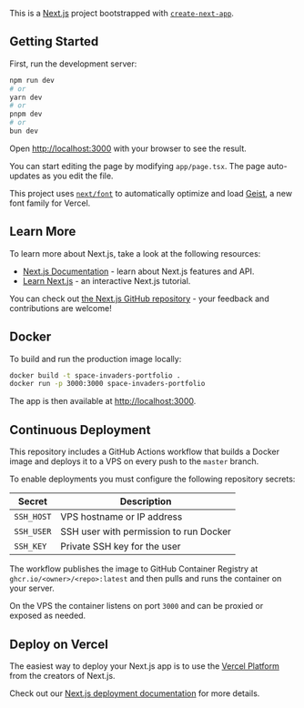 This is a [Next.js](https://nextjs.org) project bootstrapped with [`create-next-app`](https://nextjs.org/docs/app/api-reference/cli/create-next-app).

## Getting Started

First, run the development server:

```bash
npm run dev
# or
yarn dev
# or
pnpm dev
# or
bun dev
```

Open [http://localhost:3000](http://localhost:3000) with your browser to see the result.

You can start editing the page by modifying `app/page.tsx`. The page auto-updates as you edit the file.

This project uses [`next/font`](https://nextjs.org/docs/app/building-your-application/optimizing/fonts) to automatically optimize and load [Geist](https://vercel.com/font), a new font family for Vercel.

## Learn More

To learn more about Next.js, take a look at the following resources:

- [Next.js Documentation](https://nextjs.org/docs) - learn about Next.js features and API.
- [Learn Next.js](https://nextjs.org/learn) - an interactive Next.js tutorial.

You can check out [the Next.js GitHub repository](https://github.com/vercel/next.js) - your feedback and contributions are welcome!

## Docker

To build and run the production image locally:

```bash
docker build -t space-invaders-portfolio .
docker run -p 3000:3000 space-invaders-portfolio
```

The app is then available at [http://localhost:3000](http://localhost:3000).

## Continuous Deployment

This repository includes a GitHub Actions workflow that builds a Docker image and deploys it to a VPS on every push to the `master` branch.

To enable deployments you must configure the following repository secrets:

| Secret | Description |
| ------ | ----------- |
| `SSH_HOST` | VPS hostname or IP address |
| `SSH_USER` | SSH user with permission to run Docker |
| `SSH_KEY` | Private SSH key for the user |

The workflow publishes the image to GitHub Container Registry at `ghcr.io/<owner>/<repo>:latest` and then pulls and runs the container on your server.

On the VPS the container listens on port `3000` and can be proxied or exposed as needed.

## Deploy on Vercel

The easiest way to deploy your Next.js app is to use the [Vercel Platform](https://vercel.com/new?utm_medium=default-template&filter=next.js&utm_source=create-next-app&utm_campaign=create-next-app-readme) from the creators of Next.js.

Check out our [Next.js deployment documentation](https://nextjs.org/docs/app/building-your-application/deploying) for more details.
